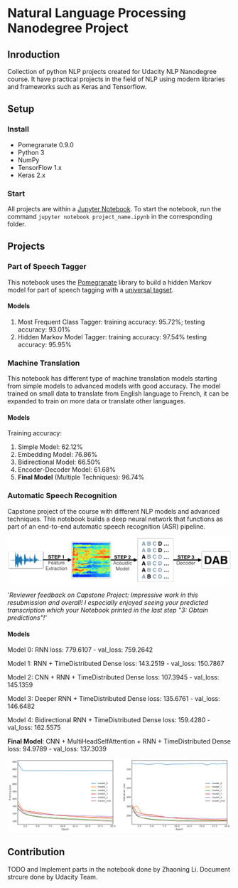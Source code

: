 [//]: # (Image References)

[image1]: ./asr_capstone_project/images/pipeline.png "ASR Pipeline"
[image2]: ./asr_capstone_project/images/loss.png "Loss"

# Natural Language Processing Nanodegree Project

## Inroduction

Collection of python NLP projects created for Udacity NLP Nanodegree course. 
It have practical projects in the field of NLP using modern libraries and frameworks such as Keras and Tensorflow.

## Setup

### Install
- Pomegranate 0.9.0
- Python 3
- NumPy
- TensorFlow 1.x
- Keras 2.x

### Start

All projects are within a [Jupyter Notebook](http://jupyter.org/). To start the notebook, run the command `jupyter notebook project_name.ipynb` in the corresponding folder.

## Projects

### Part of Speech Tagger 

This notebook uses the [Pomegranate](https://github.com/jmschrei/pomegranate) library to build a hidden Markov model for part of speech tagging with a [universal tagset](http://www.petrovi.de/data/universal.pdf).

#### Models
1. Most Frequent Class Tagger: training accuracy: 95.72%; testing accuracy: 93.01%
2. Hidden Markov Model Tagger: training accuracy: 97.54% testing accuracy: 95.95%

### Machine Translation

This notebook has different type of machine translation models starting from simple models to advanced models with good accuracy.
The model trained on small data to translate from English language to French, it can be expanded to train on more data or translate other languages.

#### Models
Training accuracy:
1. Simple Model: 62.12% 
2. Embedding Model: 76.86% 
3. Bidirectional Model: 66.50% 
4. Encoder-Decoder Model: 61.68% 
5. **Final Model** (Multiple Techniques): 96.74% 

### Automatic Speech Recognition 

Capstone project of the course with different NLP models and advanced techniques. This notebook builds a deep neural network that functions as part of an end-to-end automatic speech recognition (ASR) pipeline.

![ASR Pipeline][image1]

*'Reviewer feedback on Capstone Project: Impressive work in this resubmission and overall! I especially enjoyed seeing your predicted transcription which your Notebook printed in the last step "3: Obtain predictions"!'*

#### Models

Model 0: RNN loss: 779.6107 - val_loss: 759.2642

Model 1: RNN + TimeDistributed Dense loss: 143.2519 - val_loss: 150.7867

Model 2: CNN + RNN + TimeDistributed Dense loss: 107.3945 - val_loss: 145.1359

Model 3: Deeper RNN + TimeDistributed Dense loss: 135.6761 - val_loss: 146.6482

Model 4: Bidirectional RNN + TimeDistributed Dense loss: 159.4280 - val_loss: 162.5575

**Final Model**: CNN + MultiHeadSelfAttention + RNN + TimeDistributed Dense loss: 94.9789 - val_loss: 137.3039

![Loss][image2]

## Contribution
TODO and Implement parts in the notebook done by Zhaoning Li. Document strcure done by Udacity Team.

